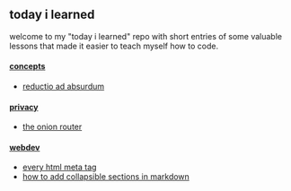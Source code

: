 ## today i learned
welcome to my "today i learned" repo with short entries of some valuable lessons that made it easier to teach myself how to code.
<br>
#### [concepts](#concepts)
  - [reductio ad absurdum](concepts/reductio-ad-absurdum.md) 
#### [privacy](#privacy)
  - [the onion router](privacy/tor.md)
#### [webdev](#webdev)  
  - [every html meta tag](webdev/html-meta-tags.md)
  - [how to add collapsible sections in markdown](webdev/markdown-details-collapsible.md)






